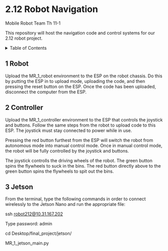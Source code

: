 # 2.12 Robot Navigation

Mobile Robot Team Th 11-1

This repository will host the navigation code and control systems for our 2.12 robot project.

<details>
  <summary>Table of Contents</summary>

- [1 Robot](#1-robot)
- [2 Controller](#2-controller)
- [3 Jetson](#3-jetson)

</details>

## 1 Robot

Upload the MR_1_robot environment to the ESP on the robot chassis.
Do this by putting the ESP in to upload mode, uploading the code, and then pressing the reset button on the ESP.
Once the code has been uploaded, disconnect the computer from the ESP.

## 2 Controller

Upload the MR_1_controller environment to the ESP that controls the joystick and buttons.
Follow the same steps from the robot to upload code to this ESP.
The joystick must stay connected to power while in use. 

Pressing the red button furthest from the ESP will switch the robot from autonomous mode into manual control mode.
Once in manual control mode, the robot will be fully controlled by the joystick and buttons.

The joystick controlls the driving wheels of the robot.
The green button spins the flywheels to suck in the bins.
The red button directly above to the green button spins the flywheels to spit out the bins.


## 3 Jetson

From the terminal, type the following commands in order to connect wirelessly to the Jetson Nano and run the appropriate file:

ssh robot212@10.31.167.202

Type password: admin

cd Desktop/final_project/jetson/

MR_1_jetson_main.py   